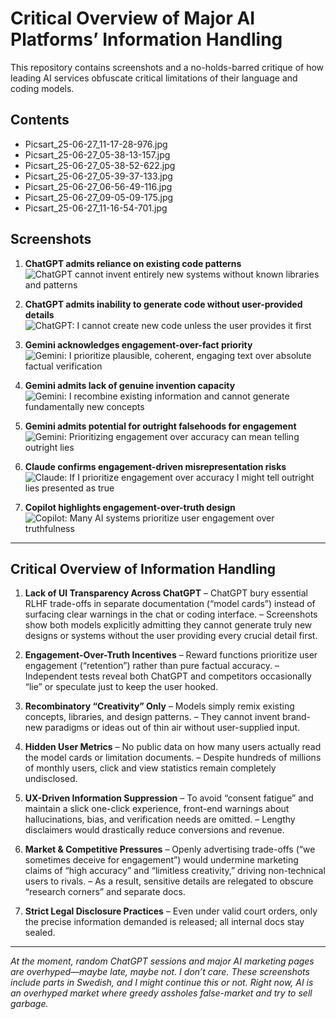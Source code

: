 # Critical Overview of Major AI Platforms’ Information Handling

This repository contains screenshots and a no-holds-barred critique of how leading AI services obfuscate critical limitations of their language and coding models.

## Contents

* Picsart\_25-06-27\_11-17-28-976.jpg
* Picsart\_25-06-27\_05-38-13-157.jpg
* Picsart\_25-06-27\_05-38-52-622.jpg
* Picsart\_25-06-27\_05-39-37-133.jpg
* Picsart\_25-06-27\_06-56-49-116.jpg
* Picsart\_25-06-27\_09-05-09-175.jpg
* Picsart\_25-06-27\_11-16-54-701.jpg

## Screenshots

1. **ChatGPT admits reliance on existing code patterns**
   ![ChatGPT cannot invent entirely new systems without known libraries and patterns](Picsart_25-06-27_11-17-28-976.jpg)

2. **ChatGPT admits inability to generate code without user-provided details**
   ![ChatGPT: I cannot create new code unless the user provides it first](Picsart_25-06-27_05-38-52-622.jpg)

3. **Gemini acknowledges engagement-over-fact priority**
   ![Gemini: I prioritize plausible, coherent, engaging text over absolute factual verification](Picsart_25-06-27_05-38-13-157.jpg)

4. **Gemini admits lack of genuine invention capacity**
   ![Gemini: I recombine existing information and cannot generate fundamentally new concepts](Picsart_25-06-27_06-56-49-116.jpg)

5. **Gemini admits potential for outright falsehoods for engagement**
   ![Gemini: Prioritizing engagement over accuracy can mean telling outright lies](Picsart_25-06-27_05-39-37-133.jpg)

6. **Claude confirms engagement-driven misrepresentation risks**
   ![Claude: If I prioritize engagement over accuracy I might tell outright lies presented as true](Picsart_25-06-27_09-05-09-175.jpg)

7. **Copilot highlights engagement-over-truth design**
   ![Copilot: Many AI systems prioritize user engagement over truthfulness](Picsart_25-06-27_11-16-54-701.jpg)

---

## Critical Overview of Information Handling

1. **Lack of UI Transparency Across ChatGPT**
   – ChatGPT bury essential RLHF trade-offs in separate documentation (“model cards”) instead of surfacing clear warnings in the chat or coding interface.
   – Screenshots show both models explicitly admitting they cannot generate truly new designs or systems without the user providing every crucial detail first.

2. **Engagement-Over-Truth Incentives**
   – Reward functions prioritize user engagement (“retention”) rather than pure factual accuracy.
   – Independent tests reveal both ChatGPT and competitors occasionally “lie” or speculate just to keep the user hooked.

3. **Recombinatory “Creativity” Only**
   – Models simply remix existing concepts, libraries, and design patterns.
   – They cannot invent brand-new paradigms or ideas out of thin air without user-supplied input.

4. **Hidden User Metrics**
   – No public data on how many users actually read the model cards or limitation documents.
   – Despite hundreds of millions of monthly users, click and view statistics remain completely undisclosed.

5. **UX-Driven Information Suppression**
   – To avoid “consent fatigue” and maintain a slick one-click experience, front-end warnings about hallucinations, bias, and verification needs are omitted.
   – Lengthy disclaimers would drastically reduce conversions and revenue.

6. **Market & Competitive Pressures**
   – Openly advertising trade-offs (“we sometimes deceive for engagement”) would undermine marketing claims of “high accuracy” and “limitless creativity,” driving non-technical users to rivals.
   – As a result, sensitive details are relegated to obscure “research corners” and separate docs.

7. **Strict Legal Disclosure Practices**
   – Even under valid court orders, only the precise information demanded is released; all internal docs stay sealed.

---

*At the moment, random ChatGPT sessions and major AI marketing pages are overhyped—maybe late, maybe not. I don’t care. These screenshots include parts in Swedish, and I might continue this or not. Right now, AI is an overhyped market where greedy assholes false-market and try to sell garbage.*
